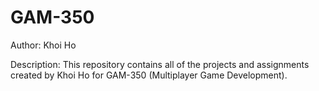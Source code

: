 # GAM-350 #

Author: Khoi Ho

Description: This repository contains all of the projects and assignments created by Khoi Ho for GAM-350 (Multiplayer Game Development).